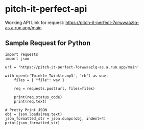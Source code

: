 # pitch-it-perfect-api

Working API Link for request:
https://pitch-it-perfect-7orwwaazlq-as.a.run.app/main

## Sample Request for Python
```
import requests
import json

url = 'https://pitch-it-perfect-7orwwaazlq-as.a.run.app/main'

with open(r'Twinkle Twinkle.mp3', 'rb') as wav:
    files = { "file": wav }

    req = requests.post(url, files=files)

    print(req.status_code)
    print(req.text)

# Pretty Print JSON
obj = json.loads(req.text)
json_formatted_str = json.dumps(obj, indent=4)
print(json_formatted_str)
```
